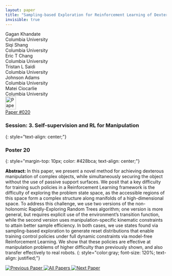 ```yaml
---
layout: paper
title: "Sampling-based Exploration for Reinforcement Learning of Dexterous Manipulation"
invisible: true
---
```

<div class="paper-authors">
<div class="paper-author-box">
    <div class="paper-author-name">Gagan Khandate</div>
    <div class="paper-author-uni">Columbia University</div>
</div>
<div class="paper-author-box">
    <div class="paper-author-name">Siqi Shang</div>
    <div class="paper-author-uni">Columbia University</div>
</div>
<div class="paper-author-box">
    <div class="paper-author-name">Eric T Chang</div>
    <div class="paper-author-uni">Columbia University</div>
</div>
<div class="paper-author-box">
    <div class="paper-author-name">Tristan L Saidi</div>
    <div class="paper-author-uni">Columbia University</div>
</div>
<div class="paper-author-box">
    <div class="paper-author-name">Johnson Adams</div>
    <div class="paper-author-uni">Columbia University</div>
</div>
<div class="paper-author-box">
    <div class="paper-author-name">Matei Ciocarlie</div>
    <div class="paper-author-uni">Columbia University</div>
</div>

</div><div class="paper-pdf">
<div> <a href="http://www.roboticsproceedings.org/rss19/p020.pdf"><img src="{{ site.baseurl }}/images/paper_link.png" alt="Paper Website" width = "33"  height = "40"/></a> </div>
<div> <a href="http://www.roboticsproceedings.org/rss19/p020.pdf">Paper&nbsp;#020</a> </div>
</div>

### Session: 3. Self-supervision and RL for Manipulation
{: style="text-align: center;"}

### Poster 20
{: style="margin-top: 10px; color: #428bca; text-align: center;"}

<b style="color: black;">Abstract: </b>In this paper, we present a novel method for achieving dexterous manipulation of complex objects, while simultaneously securing the object without the use of passive support surfaces. We posit that a key difficulty for training such policies in a Reinforcement Learning framework is the difficulty of exploring the problem state space, as the accessible regions of this space form a complex structure along manifolds of a high-dimensional space. To address this challenge, we use two versions of the non-holonomic Rapidly-Exploring Random Trees algorithm; one version is more general, but requires explicit use of the environment’s transition function, while the second version uses manipulation-specific kinematic constraints to attain better sample efficiency. In both cases, we use states found via sampling-based exploration to generate reset distributions that enable training control policies under full dynamic constraints via model-free Reinforcement Learning. We show that these policies are effective at manipulation problems of higher difficulty than previously shown, and also transfer effectively to real robots.
{: style="color:gray; font-size: 120%; text-align: justified;"}


<div class="paper-menu">
<a href="{{ site.baseurl }}/program/papers/019/"> <img src="{{ site.baseurl }}/images/previous_paper_icon.png" alt="Previous Paper" title="Previous Paper"/> </a>
<a href="{{ site.baseurl }}/program/papers"><img src="{{ site.baseurl }}/images/overview_icon.png" alt="All Papers" title="All Papers"/> </a>
<a href="{{ site.baseurl }}/program/papers/021/"> <img src="{{ site.baseurl }}/images/next_paper_icon.png" alt="Next Paper" title="Next Paper"/> </a>

</div>
